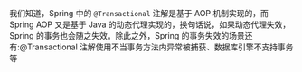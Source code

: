 我们知道，Spring 中的 `@Transactional` 注解是基于 AOP 机制实现的，而 Spring AOP 又是基于 Java 的动态代理实现的，换句话说，如果动态代理失效，Spring 的事务也会随之失效。除此之外，Spring 的事务失效的场景还有:@Transactional 注解使用不当事务方法内异常被捕获、数据库引擎不支持事务等
